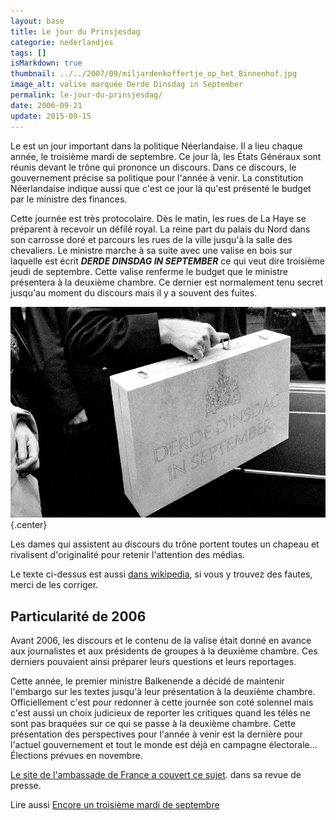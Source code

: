```yaml
---
layout: base
title: Le jour du Prinsjesdag
categorie: nederlandjes
tags: []
isMarkdown: true
thumbnail: ../../2007/09/miljardenkoffertje_op_het_Binnenhof.jpg
image_alt: valise marquée Derde Dinsdag in September
permalink: le-jour-du-prinsjesdag/
date: 2006-09-21
update: 2015-09-15
---
```


Le  est un jour important dans la politique Néerlandaise. Il a lieu chaque année, le troisième mardi de septembre. Ce jour là, les États Généraux sont réunis devant le trône qui prononce un discours. Dans ce discours, le gouvernement précise sa politique pour l'année à venir. La constitution Néerlandaise indique aussi que c'est ce jour là qu'est présenté le budget par le ministre des finances.

Cette journée est très protocolaire. Dès le matin, les rues de La Haye se préparent à recevoir un défilé royal. La reine part du palais du Nord dans son carrosse doré et parcours les rues de la ville jusqu'à la salle des chevaliers. Le ministre marche à sa suite avec une valise en bois sur laquelle est écrit ***DERDE DINSDAG IN SEPTEMBER*** ce qui veut dire troisième jeudi de septembre. Cette valise renferme le budget que le ministre présentera à la deuxième chambre. Ce dernier est normalement tenu secret jusqu'au moment du discours mais il y a souvent des fuites.

![Derde Dinsdag in September](../../2007/09/miljardenkoffertje_op_het_Binnenhof.jpg){.center}

<!--excerpt-->

Les dames qui assistent au discours du trône portent toutes un chapeau et rivalisent d'originalité pour retenir l'attention des médias.

Le texte ci-dessus est aussi [dans wikipedia](http://fr.wikipedia.org/wiki/Prinsjesdag), si vous y trouvez des fautes, merci de les corriger.

## Particularité de 2006

Avant 2006, les discours et le contenu de la valise était donné en avance aux journalistes et aux présidents de groupes à la deuxième chambre. Ces derniers pouvaient ainsi préparer leurs questions et leurs reportages.

Cette année, le premier ministre Balkenende a décidé de maintenir l'embargo sur les textes jusqu'à leur présentation à la deuxième chambre. Officiellement c'est pour redonner à cette journée son coté solennel mais c'est aussi un choix judicieux de reporter les critiques quand les télés ne sont pas braquées sur ce qui se passe à la deuxième chambre. Cette présentation des perspectives pour l'année à venir est la dernière pour l'actuel gouvernement et tout le monde est déjà en campagne électorale... Élections prévues en novembre.

[Le site de l'ambassade de France a couvert ce sujet](http://www.ambafrance.nl/article.php?id_article=7698). dans sa revue de presse.

Lire aussi [Encore un troisième mardi de septembre](/encore-un-troisieme-mardi-de-septembre)
